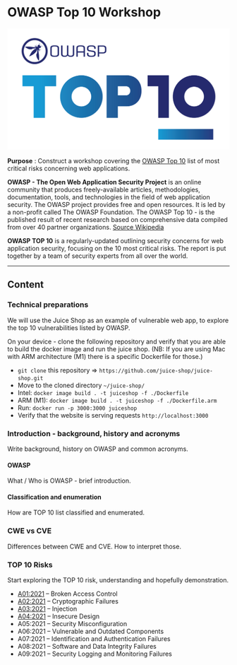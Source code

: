 # OWASP Top 10 Workshop

![TOP10](./resources/images/top10logo.png)

**Purpose** : Construct a workshop covering the [OWASP Top 10](https://owasp.org/Top10/) 
list of most critical risks concerning web applications.

**OWASP - The Open Web Application Security Project** is an online community
that produces freely-available articles, methodologies, documentation, tools,
and technologies in the field of web application security. The OWASP project
provides free and open resources. It is led by a non-profit called The OWASP
Foundation. The OWASP Top 10 - is the published result of recent research
based on comprehensive data compiled from over 40 partner organizations.
[Source Wikipedia](https://en.wikipedia.org/wiki/OWASP)

**OWASP TOP 10** is a regularly-updated outlining security concerns for web
application security, focusing on the 10 most critical risks. The report is put
together by a team of security experts from all over the world.

---

## Content

### Technical preparations

We will use the Juice Shop as an example of vulnerable web app, to explore
the top 10 vulnerabilities listed by OWASP.

On your device - clone the following repository and verify that you are able
to build the docker image and run the juice shop. (NB: If you are using Mac
with ARM architecture (M1) there is a specific Dockerfile for those.)

- `git clone` this repository => `https://github.com/juice-shop/juice-shop.git`
- Move to the cloned directory `~/juice-shop/`
- Intel: `docker image build . -t juiceshop -f ./Dockerfile`
- ARM (M1): `docker image build . -t juiceshop -f ./Dockerfile.arm`
- Run: `docker run -p 3000:3000 juiceshop`
- Verify that the website is serving requests `http://localhost:3000`

### Introduction - background, history and acronyms

Write background, history on OWASP and common acronyms.

#### OWASP

What / Who is OWASP - brief introduction.

#### Classification and enumeration 

How are TOP 10 list classified and enumerated.

### CWE vs CVE

Differences between CWE and CVE. How to interpret those.

### TOP 10 Risks

Start exploring the TOP 10 risk, understanding and hopefully demonstration.

- [A01:2021](./a01/README.md) – Broken Access Control
- [A02:2021](./a02/README.md) – Cryptographic Failures
- [A03:2021](./a03/README.md) – Injection
- [A04:2021](./a04/README.md) – Insecure Design
- A05:2021 – Security Misconfiguration
- A06:2021 – Vulnerable and Outdated Components
- A07:2021 – Identification and Authentication Failures
- A08:2021 – Software and Data Integrity Failures
- A09:2021 – Security Logging and Monitoring Failures
